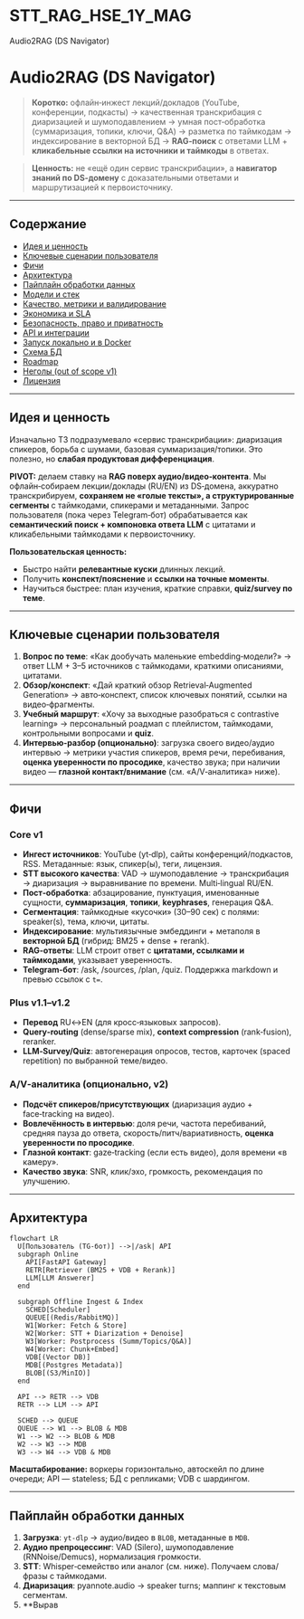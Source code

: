 # STT_RAG_HSE_1Y_MAG
Audio2RAG (DS Navigator)
# Audio2RAG (DS Navigator)

> **Коротко:** офлайн‑инжест лекций/докладов (YouTube, конференции, подкасты) → качественная транскрибация с диаризацией и шумоподавлением → умная пост‑обработка (суммаризация, топики, ключи, Q&A) → разметка по таймкодам → индексирование в векторной БД → **RAG‑поиск** с ответами LLM + **кликабельные ссылки на источники и таймкоды** в ответах.

> **Ценность:** не «ещё один сервис транскрибации», а **навигатор знаний по DS‑домену** с доказательными ответами и маршрутизацией к первоисточнику.

---

## Содержание

* [Идея и ценность](#идея-и-ценность)
* [Ключевые сценарии пользователя](#ключевые-сценарии-пользователя)
* [Фичи](#фичи)
* [Архитектура](#архитектура)
* [Пайплайн обработки данных](#пайплайн-обработки-данных)
* [Модели и стек](#модели-и-стек)
* [Качество, метрики и валидирование](#качество-метрики-и-валидирование)
* [Экономика и SLA](#экономика-и-sla)
* [Безопасность, право и приватность](#безопасность-право-и-приватность)
* [API и интеграции](#api-и-интеграции)
* [Запуск локально и в Docker](#запуск-локально-и-в-docker)
* [Схема БД](#схема-бд)
* [Roadmap](#roadmap)
* [Неголы (out of scope v1)](#неголы-out-of-scope-v1)
* [Лицензия](#лицензия)

---

## Идея и ценность

Изначально ТЗ подразумевало «сервис транскрибации»: диаризация спикеров, борьба с шумами, базовая суммаризация/топики. Это полезно, но **слабая продуктовая дифференциация**.

**PIVOT:** делаем ставку на **RAG поверх аудио/видео‑контента**. Мы офлайн‑собираем лекции/доклады (RU/EN) из DS‑домена, аккуратно транскрибируем, **сохраняем не «голые тексты», а структурированные сегменты** с таймкодами, спикерами и метаданными. Запрос пользователя (пока через Telegram‑бот) обрабатывается как **семантический поиск + компоновка ответа LLM** с цитатами и кликабельными таймкодами к первоисточнику.

**Пользовательская ценность:**

* Быстро найти **релевантные куски** длинных лекций.
* Получить **конспект/пояснение** и **ссылки на точные моменты**.
* Научиться быстрее: план изучения, краткие справки, **quiz/survey по теме**.

---

## Ключевые сценарии пользователя

1. **Вопрос по теме**: «Как дообучать маленькие embedding‑модели?» → ответ LLM + 3–5 источников с таймкодами, краткими описаниями, цитатами.
2. **Обзор/конспект**: «Дай краткий обзор Retrieval‑Augmented Generation» → авто‑конспект, список ключевых понятий, ссылки на видео‑фрагменты.
3. **Учебный маршрут**: «Хочу за выходные разобраться с contrastive learning» → персональный роадмап c плейлистом, таймкодами, контрольными вопросами и **quiz**.
4. **Интервью‑разбор (опционально)**: загрузка своего видео/аудио интервью → метрики участия спикеров, время речи, перебивания, **оценка уверенности по просодике**, качество звука; при наличии видео — **глазной контакт/внимание** (см. «A/V‑аналитика» ниже).

---

## Фичи

### Core v1

* **Ингест источников**: YouTube (yt‑dlp), сайты конференций/подкастов, RSS. Метаданные: язык, спикер(ы), теги, лицензия.
* **STT высокого качества**: VAD → шумоподавление → транскрибация → диаризация → выравнивание по времени. Multi‑lingual RU/EN.
* **Пост‑обработка**: абзацирование, пунктуация, именованные сущности, **суммаризация**, **топики**, **keyphrases**, генерация Q&A.
* **Сегментация**: таймкодные «кусочки» (30–90 сек) с полями: speaker(s), тема, ключи, цитаты.
* **Индексирование**: мультиязычные эмбеддинги + метаполя в **векторной БД** (гибрид: BM25 + dense + rerank).
* **RAG‑ответы**: LLM строит ответ с **цитатами, ссылками и таймкодами**, указывает уверенность.
* **Telegram‑бот**: /ask, /sources, /plan, /quiz. Поддержка markdown и превью ссылок с `t=`.

### Plus v1.1–v1.2

* **Перевод** RU↔EN (для кросс‑языковых запросов).
* **Query‑routing** (dense/sparse mix), **context compression** (rank‑fusion), reranker.
* **LLM‑Survey/Quiz**: автогенерация опросов, тестов, карточек (spaced repetition) по выбранной теме/видео.

### A/V‑аналитика (опционально, v2)

* **Подсчёт спикеров/присутствующих** (диаризация аудио + face‑tracking на видео).
* **Вовлечённость в интервью**: доля речи, частота перебиваний, средняя пауза до ответа, скорость/питч/вариативность, **оценка уверенности по просодике**.
* **Глазной контакт**: gaze‑tracking (если есть видео), доля времени «в камеру».
* **Качество звука**: SNR, клик/эхо, громкость, рекомендация по улучшению.

---

## Архитектура

```mermaid
flowchart LR
  U[Пользователь (TG-бот)] -->|/ask| API
  subgraph Online
    API[FastAPI Gateway]
    RETR[Retriever (BM25 + VDB + Rerank)]
    LLM[LLM Answerer]
  end

  subgraph Offline Ingest & Index
    SCHED[Scheduler]
    QUEUE[(Redis/RabbitMQ)]
    W1[Worker: Fetch & Store]
    W2[Worker: STT + Diarization + Denoise]
    W3[Worker: Postprocess (Summ/Topics/Q&A)]
    W4[Worker: Chunk+Embed]
    VDB[(Vector DB)]
    MDB[(Postgres Metadata)]
    BLOB[(S3/MinIO)]
  end

  API --> RETR --> VDB
  RETR --> LLM --> API

  SCHED --> QUEUE
  QUEUE --> W1 --> BLOB & MDB
  W1 --> W2 --> BLOB & MDB
  W2 --> W3 --> MDB
  W3 --> W4 --> VDB & MDB
```

**Масштабирование:** воркеры горизонтально, автоскейл по длине очереди; API — stateless; БД с репликами; VDB с шардингом.

---

## Пайплайн обработки данных

1. **Загрузка**: `yt-dlp` → аудио/видео в `BLOB`, метаданные в `MDB`.
2. **Аудио препроцессинг**: VAD (Silero), шумоподавление (RNNoise/Demucs), нормализация громкости.
3. **STT**: Whisper‑семейство или аналог (см. ниже). Получаем слова/фразы с таймкодами.
4. **Диаризация**: pyannote.audio → speaker turns; маппинг к текстовым сегментам.
5. **Вырав
